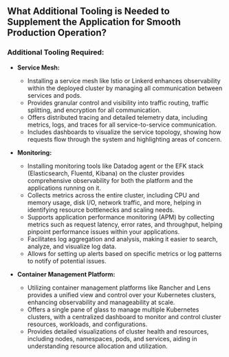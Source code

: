## What Additional Tooling is Needed to Supplement the Application for Smooth Production Operation?

### Additional Tooling Required:

- **Service Mesh:**
  - Installing a service mesh like Istio or Linkerd enhances observability within the deployed cluster by managing all communication between services and pods.
  - Provides granular control and visibility into traffic routing, traffic splitting, and encryption for all communication.
  - Offers distributed tracing and detailed telemetry data, including metrics, logs, and traces for all service-to-service communication.
  - Includes dashboards to visualize the service topology, showing how requests flow through the system and highlighting areas of concern.

- **Monitoring:**
  - Installing monitoring tools like Datadog agent or the EFK stack (Elasticsearch, Fluentd, Kibana) on the cluster provides comprehensive observability for both the platform and the applications running on it.
  - Collects metrics across the entire cluster, including CPU and memory usage, disk I/O, network traffic, and more, helping in identifying resource bottlenecks and scaling needs.
  - Supports application performance monitoring (APM) by collecting metrics such as request latency, error rates, and throughput, helping pinpoint performance issues within your applications.
  - Facilitates log aggregation and analysis, making it easier to search, analyze, and visualize log data.
  - Allows for setting up alerts based on specific metrics or log patterns to notify of potential issues.

- **Container Management Platform:**
  - Utilizing container management platforms like Rancher and Lens provides a unified view and control over your Kubernetes clusters, enhancing observability and manageability at scale.
  - Offers a single pane of glass to manage multiple Kubernetes clusters, with a centralized dashboard to monitor and control cluster resources, workloads, and configurations.
  - Provides detailed visualizations of cluster health and resources, including nodes, namespaces, pods, and services, aiding in understanding resource allocation and utilization.
